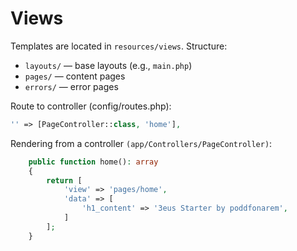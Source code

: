 # Views

Templates are located in `resources/views`. Structure:

- `layouts/` — base layouts (e.g., `main.php`)
- `pages/` — content pages
- `errors/` — error pages

Route to controller (config/routes.php):

```php
'' => [PageController::class, 'home'],
```

Rendering from a controller `(app/Controllers/PageController)`:

```php
    public function home(): array
    {
        return [
            'view' => 'pages/home',
            'data' => [
                'h1_content' => '3eus Starter by poddfonarem',
            ]
        ];
    }
```
